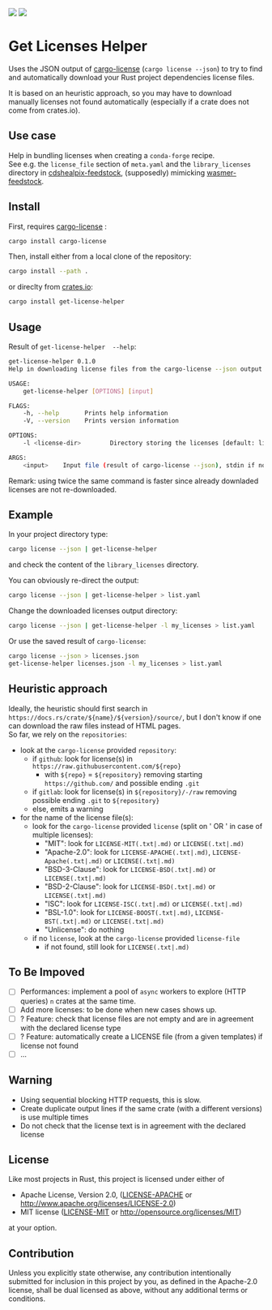 [![](https://meritbadge.herokuapp.com/get-license-helper)](https://crates.io/crates/get-license-helper)
[![](https://img.shields.io/crates/d/get-license-helper.svg)](https://crates.io/crates/get-license-helper)


Get Licenses Helper
===================

Uses the JSON output of [cargo-license](https://github.com/onur/cargo-license) (`cargo license --json`)
to try to find and automatically download your Rust project dependencies license files.  

It is based on an heuristic approach, so you may have to download manually licenses not found automatically
(especially if a crate does not come from crates.io).


Use case
--------

Help in bundling licenses when creating a `conda-forge` recipe.  
See e.g. the `license_file` section of `meta.yaml` and the `library_licenses` directory in
[cdshealpix-feedstock](https://github.com/conda-forge/cdshealpix-feedstock/tree/master/recipe),
(supposedly) mimicking [wasmer-feedstock](https://github.com/conda-forge/wasmer-feedstock/tree/682a7bf5ac5e723176e3a34fc32880b4adcae022/recipe).


Install
-------

First, requires [cargo-license](https://github.com/onur/cargo-license) :
```bash
cargo install cargo-license
```

Then, install either from a local clone of the repository:
```bash
cargo install --path .
```
or direclty from [crates.io](https://crates.io/):
```bash
cargo install get-license-helper
```

Usage
-----
Result of `get-license-helper  --help`:
```bash
get-license-helper 0.1.0
Help in downloading license files from the cargo-license --json output.

USAGE:
    get-license-helper [OPTIONS] [input]

FLAGS:
    -h, --help       Prints help information
    -V, --version    Prints version information

OPTIONS:
    -l <license-dir>        Directory storing the licenses [default: library_licenses]

ARGS:
    <input>    Input file (result of cargo-license --json), stdin if not present
```

Remark: using twice the same command is faster since already downladed licenses are not re-downloaded.

Example
-------

In your project directory type:
```bash
cargo license --json | get-license-helper
```
and check the content of the `library_licenses` directory.

You can obviously re-direct the output:
```bash
cargo license --json | get-license-helper > list.yaml
```

Change the downloaded licenses output directory:
```bash
cargo license --json | get-license-helper -l my_licenses > list.yaml
```

Or use the saved result of `cargo-license`:
```bash
cargo license --json > licenses.json
get-license-helper licenses.json -l my_licenses > list.yaml
```


Heuristic approach
------------------

Ideally, the heuristic should first search in `https://docs.rs/crate/${name}/${version}/source/`,
but I don't know if one can download the raw files instead of HTML pages.  
So far, we rely on the `repositories`:
* look at the `cargo-license` provided `repository`:
    + if `github`: look for license(s) in `https://raw.githubusercontent.com/${repo}`
        - with `${repo}` = `${repository}` removing starting `https://github.com/` and possible ending `.git`
    + if `gitlab`: look for license(s) in `${repository}/-/raw` removing possible ending `.git` to `${repository}`
    + else, emits a warning
* for the name of the license file(s):
    + look for the `cargo-license` provided `license` (split on ' OR ' in case of multiple licenses):
        - "MIT": look for `LICENSE-MIT(.txt|.md)` or `LICENSE(.txt|.md)`
        - "Apache-2.0": look for `LICENSE-APACHE(.txt|.md)`, `LICENSE-Apache(.txt|.md)` or `LICENSE(.txt|.md)`
        - "BSD-3-Clause": look for `LICENSE-BSD(.txt|.md)` or `LICENSE(.txt|.md)`
        - "BSD-2-Clause": look for `LICENSE-BSD(.txt|.md)` or `LICENSE(.txt|.md)`
        - "ISC":  look for `LICENSE-ISC(.txt|.md)` or `LICENSE(.txt|.md)`
        - "BSL-1.0": look for `LICENSE-BOOST(.txt|.md)`, `LICENSE-BST(.txt|.md)` or `LICENSE(.txt|.md)`
        - "Unlicense": do nothing
    + if no `license`, look at the `cargo-license` provided `license-file`
        - if not found, still look for `LICENSE(.txt|.md)`

To Be Impoved
--------------

* [ ] Performances: implement a pool of `async` workers to explore (HTTP queries) `n` crates at the same time.
* [ ] Add more licenses: to be done when new cases shows up.
* [ ] ? Feature: check that license files are not empty and are in agreement with the declared license type
* [ ] ? Feature: automatically create a LICENSE file (from a given templates) if license not found
* [ ] ...

Warning
--------

* Using sequential blocking HTTP requests, this is slow.
* Create duplicate output lines if the same crate (with a different versions) is use multiple times
* Do not check that the license text is in agreement with the declared license

License
-------

Like most projects in Rust, this project is licensed under either of

* Apache License, Version 2.0, ([LICENSE-APACHE](LICENSE-APACHE) or
  http://www.apache.org/licenses/LICENSE-2.0)
* MIT license ([LICENSE-MIT](LICENSE-MIT) or
  http://opensource.org/licenses/MIT)

at your option.


Contribution
------------

Unless you explicitly state otherwise, any contribution intentionally submitted
for inclusion in this project by you, as defined in the Apache-2.0 license,
shall be dual licensed as above, without any additional terms or conditions.







